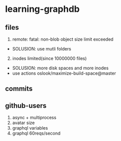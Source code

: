 # learning-graphdb

## files

1. remote: fatal: non-blob object size limit exceeded
 - SOLUSION: use mutli folders
2. inodes limited(since 10000000 files)
 - SOLUSION: more disk spaces and more inodes
 - use actions oslook/maximize-build-space@master
## commits

## github-users
1. async + multiprocess
2. avatar size
3. graphql variables
4. graphql 60reqs/second
   